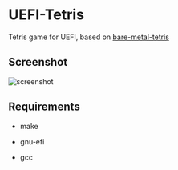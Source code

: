 # UEFI-Tetris 
Tetris game for UEFI, based on [bare-metal-tetris](https://github.com/programble/bare-metal-tetris) 

## Screenshot 

![screenshot](https://raw.githubusercontent.com/a1ive/uefi-tetris/master/screenshot.png) 

## Requirements 

- make 

- gnu-efi 

- gcc 



  

  